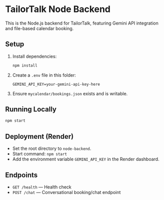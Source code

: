 # TailorTalk Node Backend

This is the Node.js backend for TailorTalk, featuring Gemini API integration and file-based calendar booking.

## Setup

1. Install dependencies:
   ```sh
   npm install
   ```
2. Create a `.env` file in this folder:
   ```
   GEMINI_API_KEY=your-gemini-api-key-here
   ```
3. Ensure `mycalendar/bookings.json` exists and is writable.

## Running Locally

```sh
npm start
```

## Deployment (Render)
- Set the root directory to `node-backend`.
- Start command: `npm start`
- Add the environment variable `GEMINI_API_KEY` in the Render dashboard.

## Endpoints
- `GET /health` — Health check
- `POST /chat` — Conversational booking/chat endpoint 